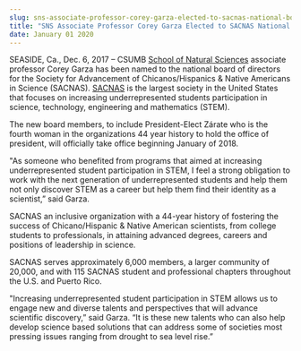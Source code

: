 ```yaml
---
slug: sns-associate-professor-corey-garza-elected-to-sacnas-national-board-of-directors-
title: "SNS Associate Professor Corey Garza Elected to SACNAS National Board of Directors "
date: January 01 2020
---
```


 
<p>
  SEASIDE, Ca., Dec. 6, 2017 – CSUMB
  <a href="https://csumb.edu/naturalsciences">School of Natural Sciences</a>
  associate professor Corey Garza has been named to the national board of
  directors for the Society for Advancement of Chicanos/Hispanics &amp; Native
  Americans in Science (SACNAS). <a href="https://sacnas.org/">SACNAS</a> is the
  largest society in the United States that focuses on increasing
  underrepresented students participation in science, technology, engineering
  and mathematics (STEM).
</p>
<p>
  The new board members, to include President-Elect Zárate who is the fourth
  woman in the organizations 44 year history to hold the office of president,
  will officially take office beginning January of 2018.
</p>
<p>
  "As someone who benefited from programs that aimed at increasing
  underrepresented student participation in STEM, I feel a strong obligation to
  work with the next generation of underrepresented students and help them not
  only discover STEM as a career but help them find their identity as a
  scientist,” said Garza.
</p>
<p>
  SACNAS an inclusive organization with a 44-year history of fostering the
  success of Chicano/Hispanic &amp; Native American scientists, from college
  students to professionals, in attaining advanced degrees, careers and
  positions of leadership in science.
</p>
<p>
  SACNAS serves approximately 6,000 members, a larger community of 20,000, and
  with 115 SACNAS student and professional chapters throughout the U.S. and
  Puerto Rico.
</p>
<p>
  "Increasing underrepresented student participation in STEM allows us to engage
  new and diverse talents and perspectives that will advance scientific
  discovery,” said Garza. “It is these new talents who can also help develop
  science based solutions that can address some of societies most pressing
  issues ranging from drought to sea level rise.”
</p>
 
